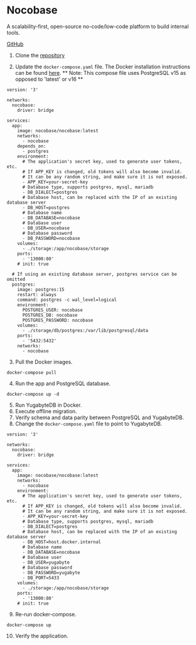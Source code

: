 # Nocobase

A scalability-first, open-source no-code/low-code platform to build internal tools.

[GitHub](https://github.com/nocobase/nocobase)

1. Clone the [repository](https://github.com/nocobase/nocobase)

2. Update the `docker-compose.yaml` file. The Docker installation instructions can be found [here](https://docs.nocobase.com/welcome/getting-started/installation/docker-compose).
   ** Note: This compose file uses PostgreSQL v15 as opposed to 'latest' or v16 **

```
version: '3'

networks:
  nocobase:
    driver: bridge

services:
  app:
    image: nocobase/nocobase:latest
    networks:
      - nocobase
    depends_on:
      - postgres
    environment:
      # The application's secret key, used to generate user tokens, etc.
      # If APP_KEY is changed, old tokens will also become invalid.
      # It can be any random string, and make sure it is not exposed.
      - APP_KEY=your-secret-key
      # Database type, supports postgres, mysql, mariadb
      - DB_DIALECT=postgres
      # Database host, can be replaced with the IP of an existing database server
      - DB_HOST=postgres
      # Database name
      - DB_DATABASE=nocobase
      # Database user
      - DB_USER=nocobase
      # Database password
      - DB_PASSWORD=nocobase
    volumes:
      - ./storage:/app/nocobase/storage
    ports:
      - '13000:80'
    # init: true

  # If using an existing database server, postgres service can be omitted
  postgres:
    image: postgres:15
    restart: always
    command: postgres -c wal_level=logical
    environment:
      POSTGRES_USER: nocobase
      POSTGRES_DB: nocobase
      POSTGRES_PASSWORD: nocobase
    volumes:
      - ./storage/db/postgres:/var/lib/postgresql/data
    ports:
      - '5432:5432'
    networks:
      - nocobase
```

3. Pull the Docker images.

```
docker-compose pull
```

4. Run the app and PostgreSQL database.

```
docker-compose up -d
```

5.  Run YugabyteDB in Docker.
6.  Execute offline migration.
7.  Verify schema and data parity between PostgreSQL and YugabyteDB.
8.  Change the `docker-compose.yaml` file to point to YugabyteDB.

```
version: '3'

networks:
  nocobase:
    driver: bridge

services:
  app:
    image: nocobase/nocobase:latest
    networks:
      - nocobase
    environment:
      # The application's secret key, used to generate user tokens, etc.
      # If APP_KEY is changed, old tokens will also become invalid.
      # It can be any random string, and make sure it is not exposed.
      - APP_KEY=your-secret-key
      # Database type, supports postgres, mysql, mariadb
      - DB_DIALECT=postgres
      # Database host, can be replaced with the IP of an existing database server
      - DB_HOST=host.docker.internal
      # Database name
      - DB_DATABASE=nocobase
      # Database user
      - DB_USER=yugabyte
      # Database password
      - DB_PASSWORD=yugabyte
      - DB_PORT=5433
    volumes:
      - ./storage:/app/nocobase/storage
    ports:
      - '13000:80'
    # init: true
```

9. Re-run docker-compose.

```
docker-compose up
```

10. Verify the application.
